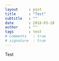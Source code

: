 ```yaml
---
layout     : post
title      : "Test"
subtitle   : ""
date       : 2018-03-10
author     : ""
tags       : test
# comments   : true
# signature  : true
---
```

Test
